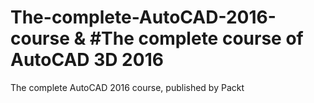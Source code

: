 # The-complete-AutoCAD-2016-course & #The complete course of AutoCAD 3D 2016
The complete AutoCAD 2016 course, published by Packt
